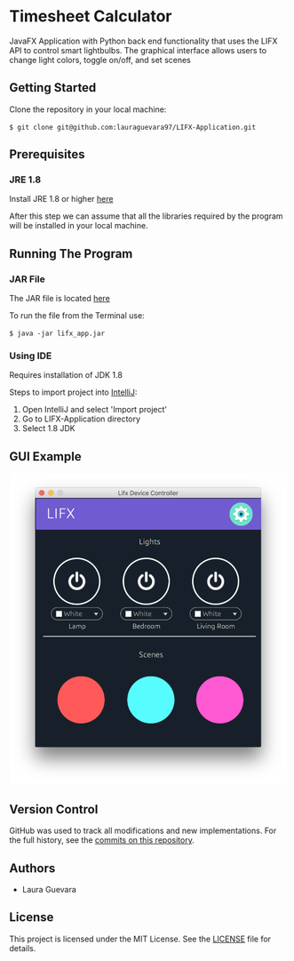 # Timesheet Calculator

JavaFX Application with Python back end functionality that uses the LIFX API to control smart lightbulbs. The graphical interface allows users to change light colors, toggle on/off, and set scenes

## Getting Started

Clone the repository in your local machine:

`$ git clone git@github.com:lauraguevara97/LIFX-Application.git`

## Prerequisites

### JRE 1.8 

Install JRE 1.8 or higher [here](http://www.java.com/download)

After this step we can assume that all the libraries required by the program will be installed in your local machine.

## Running The Program

### JAR File

The JAR file is located [here](lifx_app.jar)

To run the file from the Terminal use:

`$ java -jar lifx_app.jar `

### Using IDE

Requires installation of JDK 1.8

Steps to import project into [IntelliJ](https://www.jetbrains.com/idea/download/):
1. Open IntelliJ and select 'Import project'
2. Go to LIFX-Application directory
3. Select 1.8 JDK

## GUI Example
<img src="Resources/screenshot.png" width="500">

## Version Control

GitHub was used to track all modifications and new implementations. For the full history, see the [commits on this repository](https://github.com/lauraguevara97/LIFX-Application/commits/master).

## Authors

* Laura Guevara

## License

This project is licensed under the MIT License. See the [LICENSE](LICENSE.md) file for details.

